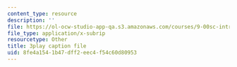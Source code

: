 ```yaml
---
content_type: resource
description: ''
file: https://ol-ocw-studio-app-qa.s3.amazonaws.com/courses/9-00sc-introduction-to-psychology-fall-2011/8fe4a1541b47dff2eec4f54c60d80953_yBYebcVw8Zk.srt
file_type: application/x-subrip
resourcetype: Other
title: 3play caption file
uid: 8fe4a154-1b47-dff2-eec4-f54c60d80953
---
```

